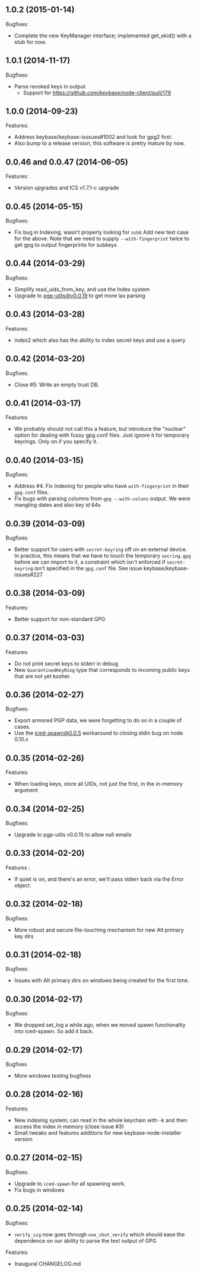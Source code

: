 ## 1.0.2 (2015-01-14)

Bugfixes:
  - Complete the new KeyManager interface; implemented get_ekid()
    with a stub for now.

## 1.0.1 (2014-11-17)

Bugfixes:
  - Parse revoked keys in output
    - Support for https://github.com/keybase/node-client/pull/179

## 1.0.0 (2014-09-23)

Features:

  - Address keybase/keybase-isssues#1002 and look for gpg2 first.
  - Also bump to a release version, this software is pretty mature by now.

## 0.0.46 and 0.0.47 (2014-06-05)

Features:

  - Version upgrades and ICS v1.7.1-c upgrade

## 0.0.45 (2014-05-15)

Bugfixes:

  - Fix bug in Indexing, wasn't properly looking for `ssb`s
    Add new test case for the above. Note that we need to supply `--with-fingerprint`
    twice to get gpg to output fingerprints for subkeys

## 0.0.44 (2014-03-29)

Bugfixes:
  - Simplify read_uids_from_key, and use the Index system
  - Upgrade to pgp-utils@v0.0.19 to get more lax parsing

## 0.0.43 (2014-03-28)

Features:

  - index2 which also has the ability to index secret keys and use a query

## 0.0.42 (2014-03-20)

Bugfixes:

  - Close #5: Write an empty trust DB.

## 0.0.41 (2014-03-17)

Features:

  - We probably should not call this a feature, but introduce the 
    "nuclear" option for dealing with fussy gpg.conf files.  Just
    ignore it for temporary keyrings.  Only on if you specify it.

## 0.0.40 (2014-03-15)

Bugfixes:

  - Address #4.  Fix Indexing for people who have `with-fingerprint` in their 
    `gpg.conf` files.
  - Fix bugs with parsing columns from `gpg --with-colons` output.  We were
    mangling dates and also key id 64s

## 0.0.39 (2014-03-09)

Bugfixes:

  - Better support for users with `secret-keyring` off on an external device. In practice,
    this means that we have to touch the temporary `secring.gpg` before we can import to it,
    a constraint which isn't enforced if `secret-keyring` isn't specified in the `gpg.conf` file.
    See issue keybase/keybase-issues#227

## 0.0.38 (2014-03-09)

Features:

  - Better support for non-standard GPG

## 0.0.37 (2014-03-03)

Features:

  - Do not print secret keys to stderr in debug
  - New `QuarantinedKeyRing` type that corresponds to incoming public keys that are
    not yet kosher.

## 0.0.36 (2014-02-27)

Bugfixes:
  
  - Export armored PGP data, we were forgetting to do so in a couple of cases.
  - Use the iced-spawn@0.0.5 workaround to closing stdin bug on node 0.10.x

## 0.0.35 (2014-02-26)

Features:

  - When loading keys, store all UIDs, not just the first, in the in-memory argument

## 0.0.34 (2014-02-25)

Bugfixes:

  - Upgrade to pgp-utils v0.0.15 to allow null emails

## 0.0.33 (2014-02-20)

Features :
 
  - If quiet is on, and there's an error, we'll pass stderr back via the Error object.

## 0.0.32 (2014-02-18)

Bugfixes:

  - More robust and secure file-touching mechanism for new Alt primary key dirs

## 0.0.31 (2014-02-18)

Bugfixes:

  - Issues with Alt primary dirs on windows being created for the first time.

## 0.0.30 (2014-02-17)

Bugfixes:

  - We dropped set_log a while ago, when we moved spawn functionality into iced-spawn.  So add it back.

## 0.0.29 (2014-02-17)

Bugfixes

  - More windows testing bugfixes

## 0.0.28 (2014-02-16)

Features:

  - New indexing system; can read in the whole keychain with -k and then access the index in memory (close issue #3)
  - Small tweaks and features additions for new keybase-node-installer version


## 0.0.27 (2014-02-15)

Bugfixes:

  - Upgrade to `iced-spawn` for all spawning work.
  - Fix bugs in windows

## 0.0.25 (2014-02-14)

Bugfixes:
  
  - `verify_sig` now goes through `one_shot_verify` which should ease the dependence on our ability to parse the text output of GPG

Features:

  - Inaugural CHANGELOG.md
